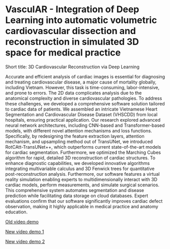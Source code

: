 # VasculAR - Integration of Deep Learning into automatic volumetric cardiovascular dissection and reconstruction in simulated 3D space for medical practice

Short title: 3D Cardiovascular Reconstruction via Deep Learning

Accurate and efficient analysis of cardiac images is essential for diagnosing and treating cardiovascular disease, a major cause of mortality globally, including Vietnam. However, this task is time-consuming, labor-intensive, and prone to errors. The 2D data complicates analysis due to the anatomical complexity and diverse cardiovascular pathologies. To address these challenges, we developed a comprehensive software solution tailored to cardiac data of patients. We assembled an intricate Vietnamese Heart Segmentation and Cardiovascular Disease Dataset (VHSCDD) from local hospitals, ensuring practical application. Our research explored advanced neural network architectures, including CNN-based and Transformer-based models, with different novel attention mechanisms and loss functions. Specifically, by redesigning the feature extraction layers, attention mechanism, and upsampling method out of TransUNet, we introduced RotCAtt-TransUNet++, which outperforms current state-of-the-art models for cardiac segmentation. Furthermore, we optimized the Marching Cubes algorithm for rapid, detailed 3D reconstruction of cardiac structures. To enhance diagnostic capabilities, we developed innovative algorithms integrating multivariable calculus and 3D Fenwick trees for quantitative post-reconstruction analysis. Furthermore, our software features a virtual reality simulation enabling experts to multidimensionally interact with 3D cardiac models, perform measurements, and simulate surgical scenarios. This comprehensive system automates segmentation and disease prediction while facilitating data storage on cloud databases. Expert evaluations confirm that our software significantly improves cardiac defect observation, making it highly applicable in medical practice and anatomy education.

[Old video demo](https://youtu.be/fm9QD1Xxpp0)

[New video demo 1](https://youtu.be/6VeMSu0EKDk)

[New video demo 2](https://youtu.be/RHZaBJbeGSw?si=XaRYEvbEwq8msBvA)

